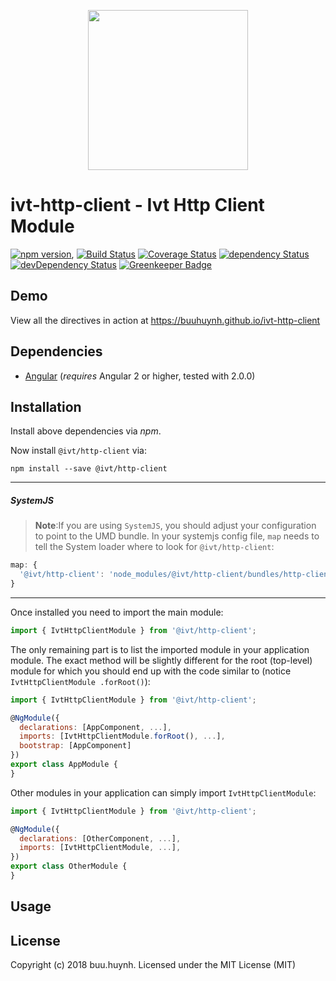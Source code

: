 <p align="center">
  <img height="256px" width="256px" style="text-align: center;" src="https://cdn.rawgit.com/buuhuynh/ivt-http-client/master/demo/src/assets/logo.svg">
</p>

# ivt-http-client - Ivt Http Client Module

[![npm version](https://badge.fury.io/js/ivt-http-client.svg)](https://badge.fury.io/js/ivt-http-client),
[![Build Status](https://travis-ci.org/buuhuynh/ivt-http-client.svg?branch=master)](https://travis-ci.org/buuhuynh/ivt-http-client)
[![Coverage Status](https://coveralls.io/repos/github/buuhuynh/ivt-http-client/badge.svg?branch=master)](https://coveralls.io/github/buuhuynh/ivt-http-client?branch=master)
[![dependency Status](https://david-dm.org/buuhuynh/ivt-http-client/status.svg)](https://david-dm.org/buuhuynh/ivt-http-client)
[![devDependency Status](https://david-dm.org/buuhuynh/ivt-http-client/dev-status.svg?branch=master)](https://david-dm.org/buuhuynh/ivt-http-client#info=devDependencies)
[![Greenkeeper Badge](https://badges.greenkeeper.io/buuhuynh/ivt-http-client.svg)](https://greenkeeper.io/)

## Demo

View all the directives in action at https://buuhuynh.github.io/ivt-http-client

## Dependencies
* [Angular](https://angular.io) (*requires* Angular 2 or higher, tested with 2.0.0)

## Installation
Install above dependencies via *npm*. 

Now install `@ivt/http-client` via:
```shell
npm install --save @ivt/http-client
```

---
##### SystemJS
>**Note**:If you are using `SystemJS`, you should adjust your configuration to point to the UMD bundle.
In your systemjs config file, `map` needs to tell the System loader where to look for `@ivt/http-client`:
```js
map: {
  '@ivt/http-client': 'node_modules/@ivt/http-client/bundles/http-client.umd.js',
}
```
---

Once installed you need to import the main module:
```js
import { IvtHttpClientModule } from '@ivt/http-client';
```
The only remaining part is to list the imported module in your application module. The exact method will be slightly
different for the root (top-level) module for which you should end up with the code similar to (notice ` IvtHttpClientModule .forRoot()`):
```js
import { IvtHttpClientModule } from '@ivt/http-client';

@NgModule({
  declarations: [AppComponent, ...],
  imports: [IvtHttpClientModule.forRoot(), ...],  
  bootstrap: [AppComponent]
})
export class AppModule {
}
```

Other modules in your application can simply import ` IvtHttpClientModule `:

```js
import { IvtHttpClientModule } from '@ivt/http-client';

@NgModule({
  declarations: [OtherComponent, ...],
  imports: [IvtHttpClientModule, ...], 
})
export class OtherModule {
}
```

## Usage



## License

Copyright (c) 2018 buu.huynh. Licensed under the MIT License (MIT)


